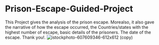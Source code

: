 # Prison-Escape-Guided-Project
This Project gives the analysis of the prison escape.
Morealso, it also gave the narrative of how the escape occurred,
the Countries/states with the highest number of escape,
basic details of the prisoners.
The date of the escape.
Thank you!.
![istockphoto-607609346-612x612 (copy)](https://user-images.githubusercontent.com/110699580/190902162-d859a785-4fac-45c3-8cab-62a051abce63.png)
